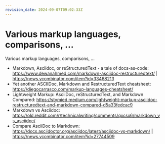 ```yaml
---
revision_date: 2024-09-07T09:02:33Z
---
```

# Various markup languages, comparisons, ...
Various markup languages, comparisons, ...
* Markdown, Asciidoc, or reStructuredText - a tale of docs-as-code: https://www.dewanahmed.com/markdown-asciidoc-restructuredtext/ | https://news.ycombinator.com/item?id=33468213
* Yet another ASCIIDoc, Markdown and RestructuredText cheatsheet: https://diegocarrasco.com/markup-languages-cheatsheet/
* Lightweight Markup: AsciiDoc, reStructuredText, and Markdown Compared: https://stymied.medium.com/lightweight-markup-asciidoc-restructuredtext-and-markdown-compared-d5a33fedcac9
* Markdown vs Asciidoc: https://old.reddit.com/r/technicalwriting/comments/qxcsx6/markdown_vs_asciidoc/
* Compare AsciiDoc to Markdown: https://docs.asciidoctor.org/asciidoc/latest/asciidoc-vs-markdown/ | https://news.ycombinator.com/item?id=27744509